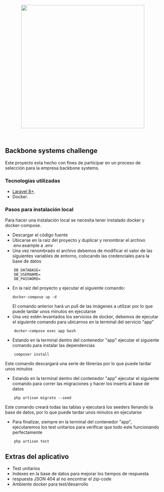 <p align="center"><a href="https://www.backbonesystems.io/" target="_blank"><img src="https://assets.website-files.com/6318e08ac4910dc571c44f02/6318e2d9ffc55451438398bf_BackboneSystems_Blanco.svg" width="400"></a></p>
<br />

## Backbone systems challenge

Este proyecto esta hecho con fines de participar en un proceso de selección para la empresa backbone systems.

### Tecnologías utilizadas

- [Laravel 8+](https://laravel.com).
- Docker.

### Pasos para instalación local

Para hacer una instalación local se necesita tener instalado docker y docker-compose.

- Descargar el código fuente
- Ubicarse en la raíz del proyecto y duplicar y renombrar el archivo .env.example a .env
- Una vez renombrado el archivo debemos de modificar el valor de las siguientes variables de entorno, colocando las credenciales para la base de datos

```
    DB_DATABASE=
    DB_USERNAME=
    DB_PASSWORD=
```

- En la raíz del proyecto y ejecutar el siguiente comando:
  ```
  docker-compose up -d
  ```
  El comando anterior hará un pull de las imágenes a utilizar por lo que puede tardar unos minutos en ejecutarse
- Una vez estén levantados los servicios de docker, debemos de ejecutar el siguiente comando para ubicarnos en la terminal del servicio "app"

```
    docker-compose exec app bash
```

- Estando en la terminal dentro del contenedor "app" ejecutar el siguiente comando para instalar las dependencias

```
    composer install
```

Este comando descargará una serie de librerías por lo que puede tardar unos minutos

- Estando en la terminal dentro del contenedor "app" ejecutar el siguiente comando para correr las migraciones y hacer los inserts al base de datos

```
    php artisan migrate --seed
```

Este comando creará todas las tablas y ejecutará los seeders llenando la base de datos, por lo que puede tardar unos minutos en ejecutarse

- Para finalizar, siempre en la terminal del contenedor "app", ejecutaremos los test unitarios para verificar que todo este funcionando perfectamente

```
    php artisan test
```

## Extras del aplicativo

- Test unitarios
- Indexes en la base de datos para mejorar los tiempos de respuesta
- respuesta JSON 404 al no encontrar el zip-code
- Ambiente docker para test/desarrollo
